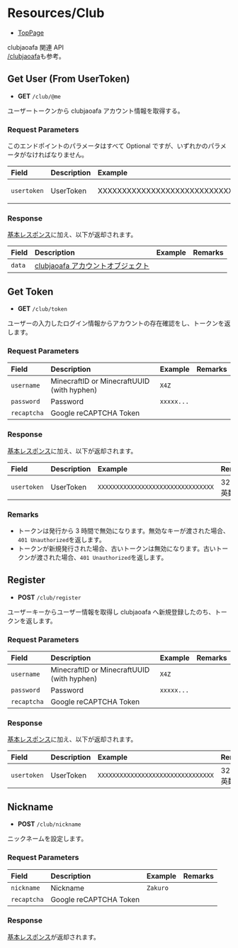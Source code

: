 # Resources/Club

- [TopPage](/api-docs/)

clubjaoafa 関連 API  
[/clubjaoafa](/api-docs/clubjaoafa)も参考。

## Get User (From UserToken)

- **GET** `/club/@me`

ユーザートークンから clubjaoafa アカウント情報を取得する。

### Request Parameters

このエンドポイントのパラメータはすべて Optional ですが、いずれかのパラメータがなければなりません。

| Field       | Description | Example                          | Remarks         |
| :---------- | :---------- | :------------------------------- | :-------------- |
| `usertoken` | UserToken   | XXXXXXXXXXXXXXXXXXXXXXXXXXXXXXXX | 32 桁、英数字。 |

### Response

[基本レスポンス](/api-docs/topics/basic-response)に加え、以下が返却されます。

| Field  | Description                                                        | Example | Remarks |
| :----- | :----------------------------------------------------------------- | :------ | :------ |
| `data` | [clubjaoafa アカウントオブジェクト](/api-docs/object/club-account) |         |         |

## Get Token

- **GET** `/club/token`

ユーザーの入力したログイン情報からアカウントの存在確認をし、トークンを返します。

### Request Parameters

| Field       | Description                                | Example    | Remarks |
| :---------- | :----------------------------------------- | :--------- | :------ |
| `username`  | MinecraftID or MinecraftUUID (with hyphen) | `X4Z`      |         |
| `password`  | Password                                   | `xxxxx...` |         |
| `recaptcha` | Google reCAPTCHA Token                     |            |         |

### Response

[基本レスポンス](/api-docs/topics/basic-response)に加え、以下が返却されます。

| Field       | Description | Example                            | Remarks         |
| :---------- | :---------- | :--------------------------------- | :-------------- |
| `usertoken` | UserToken   | `XXXXXXXXXXXXXXXXXXXXXXXXXXXXXXXX` | 32 桁、英数字。 |

### Remarks

- トークンは発行から 3 時間で無効になります。無効なキーが渡された場合、`401 Unauthorized`を返します。
- トークンが新規発行された場合、古いトークンは無効になります。古いトークンが渡された場合、`401 Unauthorized`を返します。

## Register

- **POST** `/club/register`

ユーザーキーからユーザー情報を取得し clubjaoafa へ新規登録したのち、トークンを返します。

### Request Parameters

| Field       | Description                                | Example    | Remarks |
| :---------- | :----------------------------------------- | :--------- | :------ |
| `username`  | MinecraftID or MinecraftUUID (with hyphen) | `X4Z`      |         |
| `password`  | Password                                   | `xxxxx...` |         |
| `recaptcha` | Google reCAPTCHA Token                     |            |         |

### Response

[基本レスポンス](/api-docs/topics/basic-response)に加え、以下が返却されます。

| Field       | Description | Example                            | Remarks         |
| :---------- | :---------- | :--------------------------------- | :-------------- |
| `usertoken` | UserToken   | `XXXXXXXXXXXXXXXXXXXXXXXXXXXXXXXX` | 32 桁、英数字。 |

## Nickname

- **POST** `/club/nickname`

ニックネームを設定します。

### Request Parameters

| Field       | Description            | Example  | Remarks |
| :---------- | :--------------------- | :------- | :------ |
| `nickname`  | Nickname               | `Zakuro` |         |
| `recaptcha` | Google reCAPTCHA Token |          |         |

### Response

[基本レスポンス](/api-docs/topics/basic-response)が返却されます。
